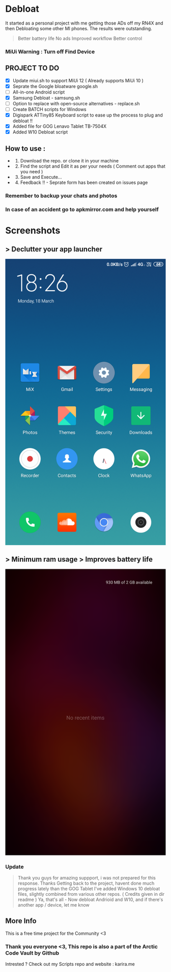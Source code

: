 # Debloat

It started as a personal  project with me getting those ADs off my RN4X and then Debloating some other MI phones.
The results were outstanding.
> Better battery life
> No ads
> Improved workflow
> Better control

### MiUi Warning : Turn off Find Device

## PROJECT TO DO
- [x] Update miui.sh to support MiUi 12 ( Already supports MiUi 10 )
- [x] Seprate the Google bloatware google.sh
- [ ] All-in-one Android script
- [x] Samsung Debloat - samsung.sh
- [ ] Option to replace with open-source alternatives - replace.sh
- [ ] Create BATCH scripts for Windows
- [x] Digispark ATTiny85 Keyboard script to ease up the process to plug and debloat !!
- [x] Added file for GOG Lenavo Tablet  TB-7504X
- [X] Added W10 Debloat script

## How to use :

- 1. Download the repo. or clone it in your machine
- 2. Find the script and Edit it as per your needs ( Comment out apps that you need )
- 3. Save and Execute...
- 4. Feedback !! - Seprate form has been created on issues page

### Remember to backup your chats and photos
### In case of an accident go to apkmirror.com and help yourself

# Screenshots
## > Declutter your app launcher
![HomeSreen <](/HomeScreen.png)

## > Minimum ram usage > Improves battery life
![RecentScreen >](/RecentScreen.png)


### Update
> Thank you guys for amazing suppport, i was not prepared for this response. Thanks
> Getting back to the project, havent done much progress lately than the GOG Tablet
> I've added Windows 10 debloat files, slightly combined from various other repos. ( Credits given in dir readme )
> Ya, that's all - Now debloat Andrioid and W10, and if there's another app / device, let me know

## More Info
This is a free time project for the Community <3

### Thank you everyone <3, This repo is also a part of the Arctic Code Vault by Github

Intrested ?
Check out my Scripts repo and website : karira.me
